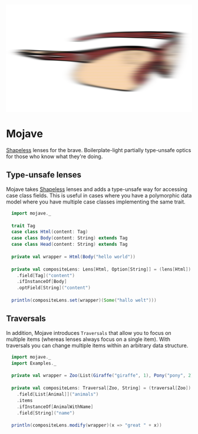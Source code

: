 ![mojave](mojave.png)

# Mojave

[Shapeless](https://github.com/milessabin/shapeless) lenses for the brave. Boilerplate-light partially type-unsafe optics for those who know what they're doing.

## Type-unsafe lenses

Mojave takes [Shapeless](https://github.com/milessabin/shapeless) lenses and adds a type-unsafe way for accessing
case class fields. This is useful in cases where you have a polymorphic data model where you have multiple case classes
implementing the same trait.

```scala
  import mojave._

  trait Tag
  case class Html(content: Tag)
  case class Body(content: String) extends Tag
  case class Head(content: String) extends Tag

  private val wrapper = Html(Body("hello world"))

  private val compositeLens: Lens[Html, Option[String]] = (lens[Html])
    .field[Tag]("content")
    .ifInstanceOf[Body]
    .optField[String]("content")

  println(compositeLens.set(wrapper)(Some("hallo welt")))
```

## Traversals

In addition, Mojave introduces `Traversals` that allow you to focus on multiple items (whereas lenses always focus on a single item).
With traversals you can change multiple items within an arbitrary data structure.

```scala
  import mojave._
  import Examples._

  private val wrapper = Zoo(List(Giraffe("giraffe", 1), Pony("pony", 2), Insect()), 0)

  private val compositeLens: Traversal[Zoo, String] = (traversal[Zoo])
    .field[List[Animal]]("animals")
    .items
    .ifInstanceOf[AnimalWithName]
    .field[String]("name")

  println(compositeLens.modify(wrapper)(x => "great " + x))
```